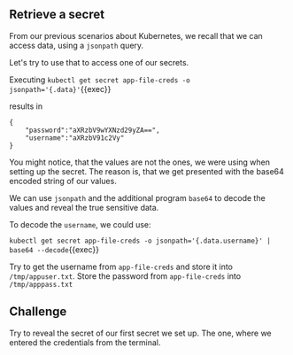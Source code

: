 ## Retrieve a secret

From our previous scenarios about Kubernetes, we recall that we can access data, using a `jsonpath` query.

Let's try to use that to access one of our secrets.

Executing `kubectl get secret app-file-creds -o jsonpath='{.data}'`{{exec}}

results in
```
{
    "password":"aXRzbV9wYXNzd29yZA==",
    "username":"aXRzbV91c2Vy"
}
```

You might notice, that the values are not the ones, we were using when setting up the secret. 
The reason is, that we get presented with the base64 encoded string of our values.

We can use `jsonpath` and the additional program `base64` to decode the values and reveal the true sensitive data. 

To decode the `username`, we could use: 

`kubectl get secret app-file-creds -o jsonpath='{.data.username}' | base64 --decode`{{exec}}

Try to get the username from `app-file-creds` and store it into `/tmp/appuser.txt`. 
Store the password from `app-file-creds` into `/tmp/apppass.txt`


## Challenge

Try to reveal the secret of our first secret we set up. The one, where we entered the credentials from the terminal.
